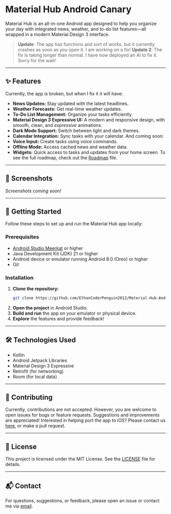 # Material Hub Android Canary

Material Hub is an all-in-one Android app designed to help you organize your day with integrated news, weather, and to-do list features—all wrapped in a modern Material Design 3 interface.

> **Update**: The app has functions and sort of works, but it currently crashes as soon as you open it. I am working on a fix!
> **Update 2**: The fix is taking longer than normal. I have now deployed an AI to fix it. Sorry for the wait!
---

## ✨ Features 

Currently, the app is broken, but when I fix it it will have:
- **News Updates:** Stay updated with the latest headlines.
- **Weather Forecasts:** Get real-time weather updates.
- **To-Do List Management:** Organize your tasks efficiently.
- **Material Design 3 Expressive UI:** A modern and responsive design, with smooth, clean, and *expressive* animations.
- **Dark Mode Support:** Switch between light and dark themes.
- **Calendar Integration:** Sync tasks with your calendar.
And coming soon:
- **Voice Input:** Create tasks using voice commands.
- **Offline Mode:** Access cached news and weather data.
- **Widgets:** Quick access to tasks and updates from your home screen.
To see the full roadmap, check out the [Roadmap](.github/roadmap.md) file.
---

## 📸 Screenshots

*Screenshots coming soon!*

---

## 🚀 Getting Started

Follow these steps to set up and run the Material Hub app locally:

### Prerequisites

- [Android Studio Meerkat](https://developer.android.com/studio) or higher
- Java Development Kit (JDK) 21 or higher
- Android device or emulator running Android 8.0 (Oreo) or higher
- Git

### Installation

1. **Clone the repository:**
   ```bash
   git clone https://github.com/EthanCoderPenguin2012/Material-Hub-Android-Canary.git
   ```
2. **Open the project** in Android Studio.
3. **Build and run** the app on your emulator or physical device.
4. **Explore** the features and provide feedback!

---

## 🛠️ Technologies Used

- Kotlin
- Android Jetpack Libraries
- Material Design 3 Expressive
- Retrofit (for networking)
- Room (for local data)


---

## 🤝 Contributing

Currently, contributions are not accepted. However, you are welcome to open issues for bugs or feature requests. Suggestions and improvements are appreciated! Interested in helping port the app to iOS? Please contact us [here](mailto:ethan.h.patmore@gmail.com), or make a pull request.

---

## 📄 License

This project is licensed under the MIT License. See the [LICENSE](LICENSE) file for details.

---

## 📬 Contact

For questions, suggestions, or feedback, please open an issue or contact me via [email](mailto:ethan.h.patmore@gmail.com).
